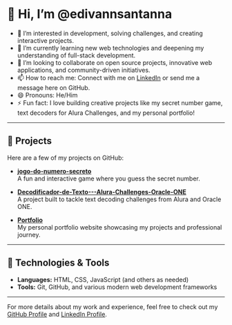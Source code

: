 # 👋 Hi, I’m @edivannsantanna

- 👀 I’m interested in development, solving challenges, and creating interactive projects.
- 🌱 I’m currently learning new web technologies and deepening my understanding of full-stack development.
- 💞️ I’m looking to collaborate on open source projects, innovative web applications, and community-driven initiatives.
- 📫 How to reach me: Connect with me on [LinkedIn](https://www.linkedin.com/in/edivan-da-silva-dev/) or send me a message here on GitHub.
- 😄 Pronouns: He/Him
- ⚡ Fun fact: I love building creative projects like my secret number game, text decoders for Alura Challenges, and my personal portfolio!

---

## 🚀 Projects

Here are a few of my projects on GitHub:

- [**jogo-do-numero-secreto**](https://github.com/edivannsantanna/jogo-do-numero-secreto)  
  A fun and interactive game where you guess the secret number.

- [**Decodificador-de-Texto---Alura-Challenges-Oracle-ONE**](https://github.com/edivannsantanna/Decodificador-de-Texto---Alura-Challenges-Oracle-ONE)  
  A project built to tackle text decoding challenges from Alura and Oracle ONE.

- [**Portfolio**](https://github.com/edivannsantanna/Portfolio)  
  My personal portfolio website showcasing my projects and professional journey.

---

## 🔧 Technologies & Tools

- **Languages:** HTML, CSS, JavaScript (and others as needed)
- **Tools:** Git, GitHub, and various modern web development frameworks

---

For more details about my work and experience, feel free to check out my [GitHub Profile](https://github.com/edivannsantanna) and [LinkedIn Profile](https://www.linkedin.com/in/edivan-da-silva-dev/).


<!---
edivannsantanna/edivannsantanna is a ✨ special ✨ repository because its `README.md` (this file) appears on your GitHub profile.
You can click the Preview link to take a look at your changes.
--->
